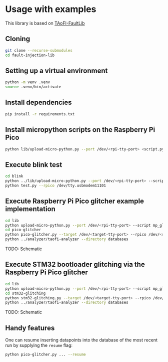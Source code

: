 # Usage with examples

This library is based on [TAoFI-FaultLib](https://github.com/raelize/TAoFI-FaultLib)

## Cloning

```bash
git clone --recurse-submodules
cd fault-injection-lib
```

## Setting up a virtual environment

```bash
python -m venv .venv
source .venv/bin/activate
```

## Install dependencies

```bash
pip install -r requirements.txt
```

## Install micropython scripts on the Raspberry Pi Pico

```bash
python lib/upload-micro-python.py --port /dev/<rpi-tty-port> <script.py>
```

## Execute blink test

```bash
cd blink
python ../lib/upload-micro-python.py --port /dev/<rpi-tty-port> --script mp_blink.py
python test.py --rpico /dev/tty.usbmodem11101
```

## Execute Raspberry Pi Pico glitcher example implementation

```bash
cd lib
python upload-micro-python.py --port /dev/<rpi-tty-port> --script mp_glitcher.py
cd pico-glitcher
python pico-glitcher.py --target /dev/<target-tty-port> --rpico /dev/<rpi-tty-port> --delay 1_000 2_000 --length 100 150
python ../analyzer/taofi-analyzer --directory databases
```

TODO: Schematic


## Execute STM32 bootloader glitching via the Raspberry Pi Pico glitcher

```bash
cd lib
python upload-micro-python.py --port /dev/<rpi-tty-port> --script mp_glitcher.py
cd stm32-glitching
python stm32-glitching.py --target /dev/<target-tty-port> --rpico /dev/<rpi-tty-port> --delay 1_000 2_000 --length 100 150
python ../analyzer/taofi-analyzer --directory databases
```

TODO: Schematic


## Handy features

One can resume inserting datapoints into the database of the most recent run by supplying the `resume` flag:
```bash
python pico-glitcher.py ... --resume
```
